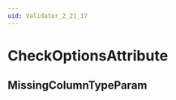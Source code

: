 ```yaml
---
uid: Validator_2_21_17
---
```


# CheckOptionsAttribute

## MissingColumnTypeParam

<!-- Description, Properties, ... sections are auto-generated. -->
<!-- REPLACE ME AUTO-GENERATION -->

<!-- Uncomment to add extra details -->
<!--### Details-->

<!-- Uncomment to add example code -->
<!--### Example code-->
